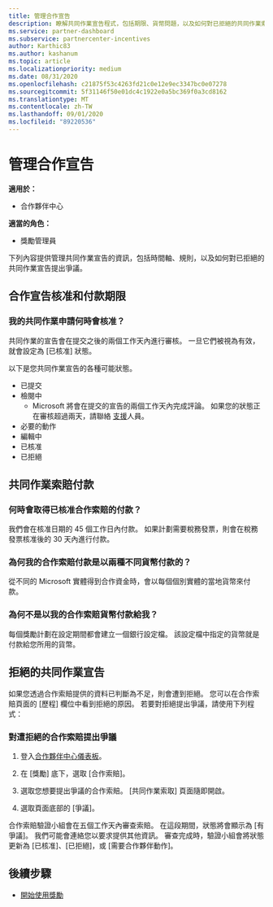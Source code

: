 ```yaml
---
title: 管理合作宣告
description: 瞭解共同作業宣告程式，包括期限、貨幣問題，以及如何對已拒絕的共同作業索賠發出爭議。
ms.service: partner-dashboard
ms.subservice: partnercenter-incentives
author: Karthic83
ms.author: kashanum
ms.topic: article
ms.localizationpriority: medium
ms.date: 08/31/2020
ms.openlocfilehash: c21875f53c4263fd21c0e12e9ec3347bc0e07278
ms.sourcegitcommit: 5f31146f50e01dc4c1922e0a5bc369f0a3cd8162
ms.translationtype: MT
ms.contentlocale: zh-TW
ms.lasthandoff: 09/01/2020
ms.locfileid: "89220536"
---
```

# <a name="manage-co-op-claims"></a>管理合作宣告

**適用於：**

- 合作夥伴中心

**適當的角色：**

- 獎勵管理員

下列內容提供管理共同作業宣告的資訊，包括時間軸、規則，以及如何對已拒絕的共同作業宣告提出爭議。

## <a name="co-op-claims-approval-and-payment-deadlines"></a>合作宣告核准和付款期限

### <a name="when-will-my-co-op-claim-be-approved"></a>我的共同作業申請何時會核准？

共同作業的宣告會在提交之後的兩個工作天內進行審核。 一旦它們被視為有效，就會設定為 [已核准] 狀態。  

以下是您共同作業宣告的各種可能狀態。

- 已提交
- 檢閱中
  - Microsoft 將會在提交的宣告的兩個工作天內完成評論。 如果您的狀態正在審核超過兩天，請聯絡 [支援](https://partner.microsoft.com/dashboard/support/incentives/servicerequests?category=incentives)人員。
- 必要的動作
- 編輯中
- 已核准
- 已拒絕

## <a name="co-op-claim-payments"></a>共同作業索賠付款

### <a name="when-will-i-get-the-payment-for-the-approved-co-op-claim"></a>何時會取得已核准合作索賠的付款？

我們會在核准日期的 45 個工作日內付款。 如果計劃需要稅務發票，則會在稅務發票核准後的 30 天內進行付款。

### <a name="why-are-my-co-op-claim-payments-made-in-two-different-currencies"></a>為何我的合作索賠付款是以兩種不同貨幣付款的？

從不同的 Microsoft 實體得到合作資金時，會以每個個別實體的當地貨幣來付款。  

### <a name="why-was-i-paid-in-a-currency-other-than-my-co-op-claim-currency"></a>為何不是以我的合作索賠貨幣付款給我？

每個獎勵計劃在設定期間都會建立一個銀行設定檔。 該設定檔中指定的貨幣就是付款給您所用的貨幣。

## <a name="rejected-co-op-claims"></a>拒絕的共同作業宣告

如果您透過合作索賠提供的資料已判斷為不足，則會遭到拒絕。 您可以在合作索賠頁面的 [歷程] 欄位中看到拒絕的原因。 若要對拒絕提出爭議，請使用下列程式：

### <a name="dispute-a-rejected-co-op-claim"></a>對遭拒絕的合作索賠提出爭議

1. 登入[合作夥伴中心儀表板](https://partner.microsoft.com/dashboard/)。

2. 在 [獎勵] 底下，選取 [合作索賠]。

3. 選取您想要提出爭議的合作索賠。 [共同作業索取] 頁面隨即開啟。

4. 選取頁面底部的 [爭議]。

合作索賠驗證小組會在五個工作天內審查索賠。 在這段期間，狀態將會顯示為 [有爭議]。 我們可能會連絡您以要求提供其他資訊。 審查完成時，驗證小組會將狀態更新為 [已核准]、[已拒絕]，或 [需要合作夥伴動作]。

## <a name="next-steps"></a>後續步驟

- [開始使用獎勵](incentives-get-started-intro.md)
